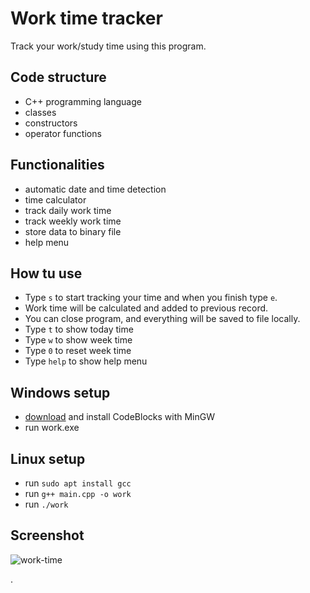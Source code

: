 # Work time tracker
Track your work/study time using this program.

## Code structure
- C++ programming language
- classes
- constructors
- operator functions

## Functionalities
- automatic date and time detection
- time calculator
- track daily work time
- track weekly work time
- store data to binary file
- help menu

## How tu use
- Type `s` to start tracking your time and when you finish type `e`.
- Work time will be calculated and added to previous record.
- You can close program, and everything will be saved to file locally.
- Type `t` to show today time
- Type `w` to show week time
- Type `0` to reset week time
- Type `help` to show help menu

## Windows setup
- [download](https://sourceforge.net/projects/codeblocks/files/Binaries/20.03/Windows/codeblocks-20.03mingw-setup.exe/download) and install CodeBlocks with MinGW
- run work.exe

## Linux setup
- run `sudo apt install gcc`
- run `g++ main.cpp -o work`
- run `./work`


## Screenshot

![work-time](https://i.ibb.co/Qd5jZpV/work.png)


.
